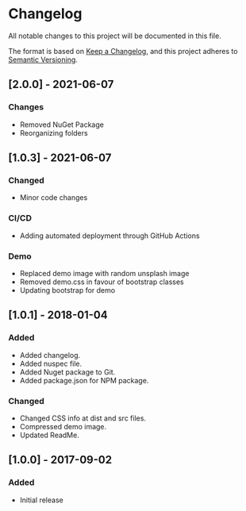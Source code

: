 # Changelog
All notable changes to this project will be documented in this file.

The format is based on [Keep a Changelog](https://keepachangelog.com/en/1.0.0/),
and this project adheres to [Semantic Versioning](https://semver.org/spec/v2.0.0.html).

## [2.0.0] - 2021-06-07
### Changes
 - Removed NuGet Package
 - Reorganizing folders

## [1.0.3] - 2021-06-07
### Changed
 - Minor code changes

### CI/CD
 - Adding automated deployment through GitHub Actions

### Demo
 - Replaced demo image with random unsplash image
 - Removed demo.css in favour of bootstrap classes
 - Updating bootstrap for demo

## [1.0.1] - 2018-01-04
### Added
- Added changelog.
- Added nuspec file.
- Added Nuget package to Git.
- Added package.json for NPM package.

### Changed
- Changed CSS info at dist and src files.
- Compressed demo image.
- Updated ReadMe.

## [1.0.0] - 2017-09-02
### Added
- Initial release